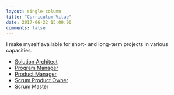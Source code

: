 ```yaml
---
layout: single-column
title: "Curriculum Vitae"
date: 2017-06-22 15:00:00
comments: false
---
```


I make myself available for short- and long-term projects in various capacities.


* [Solution Architect][1]
* [Program Manager][2]
* [Product Manager][3]
* [Scrum Product Owner][3]
* [Scrum Master][2]



[1]: software-architect.md
[2]: program-manager.md
[3]: product-manager.md

